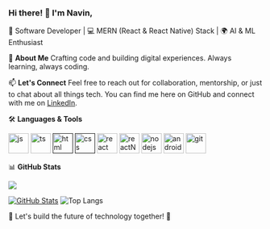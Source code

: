 ### Hi there! 👋 I'm Navin,

🚀 Software Developer | 💻 MERN (React & React Native) Stack | 🌍 AI & ML Enthusiast

🌟 **About Me**
Crafting code and building digital experiences. Always learning, always coding.

📫 **Let's Connect**
Feel free to reach out for collaboration, mentorship, or just to chat about all things tech. You can find me here on GitHub and connect with me on [LinkedIn](https://www.linkedin.com/in/navin-prasanth-r-1b6b1321b/).

🛠️ **Languages & Tools**
<p align="centre">
<a href="https://www.javascript.com/" target="_blank"><img src="https://github.com/navinym10/navinym10/assets/122440908/5779a38d-9b42-47b8-8b86-2bf985646c22" alt="js" width="40" height="40"/></a>
<a href="https://www.typescriptlang.org/" target="_blank"><img src="https://github.com/navinym10/navinym10/assets/122440908/11483e00-dcd7-469d-8ba5-0ccc5346da87" alt="ts" width="40" height="40"/></a>
<a href="" target="_blank"><img src="https://github.com/navinym10/navinym10/assets/122440908/14912528-04f0-457f-9a3d-85a9685aa06a" alt="html" width="40" height="40"/></a>
<a href="" target="_blank"><img src="https://github.com/navinym10/navinym10/assets/122440908/d1bfcb10-f4f4-42aa-89c8-a347792d42de" alt="css" width="40" height="40"/></a>
<a href="https://react.dev/" target="_blank"><img src="https://github.com/navinym10/navinym10/assets/122440908/fb257790-0820-4906-9e01-bb45e69ed404" alt="react" width="40" height="40"/></a>
<a href="https://reactnative.dev/" target="_blank"><img src="https://github.com/navinym10/navinym10/assets/122440908/e07a9af6-be35-4f7a-8712-69fa4cfb33b8" alt="reactNative" width="40" height="40"/></a>
<a href="https://nodejs.org/en" target="_blank"><img src="https://github.com/navinym10/navinym10/assets/122440908/3658d93b-5768-4c53-b444-e4513eac5277" alt="nodejs" width="40" height="40"/></a>
<a href="https://developer.android.com/studio?gclid=Cj0KCQjwxuCnBhDLARIsAB-cq1p6svYSgfaszSV68TWCP2CHqJDh4pFpZdHRCM1daFvb3olvAHflD-8aAgryEALw_wcB&gclsrc=aw.ds" target="_blank"><img src="https://github.com/navinym10/navinym10/assets/122440908/b484b14f-9833-48b8-bf88-8515ef72586c" alt="android" width="40" height="40"/></a>
<a href="https://git-scm.com/" target="_blank"><img src="https://github.com/navinym10/navinym10/assets/122440908/af04e980-42e9-4e75-8b35-f158aaf6be83" alt="git" width="40" height="40"/></a>
</p>

📊 **GitHub Stats**

![](https://komarev.com/ghpvc/?username=your-github-navinym10&color=blue)

[![GitHub Stats](https://github-readme-stats.vercel.app/api?username=navinym10&show_icons=true&theme=radical)](https://github.com/navinym10)
![Top Langs](https://github-readme-stats.vercel.app/api/top-langs/?username=navinym10&layout=compact)

🚀 Let's build the future of technology together! 🌟
